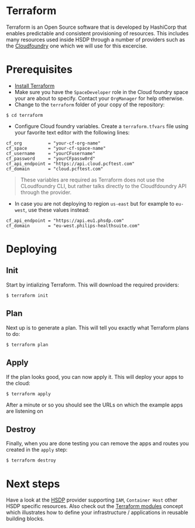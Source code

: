 # Terraform
Terraform is an Open Source software that is developed by HashiCorp that enables predictable and consistent provisioning of resources. This includes many resources used inside HSDP through a number of providers such as the [Cloudfoundry](https://registry.terraform.io/providers/philips-labs/cloudfoundry/latest) one which we will use for this excercise. 

# Prerequisites
* [Install Terraform](https://learn.hashicorp.com/tutorials/terraform/install-cli)
* Make sure you have the `SpaceDeveloper` role in the Cloud foundry space your are about to specify. Contact your `OrgManager` for help otherwise.
* Change to the `terraform` folder of your copy of the repository:

```shell
$ cd terraform
```

* Configure Cloud foundry variables. Create a `terraform.tfvars` file using your favorite text editor with the following lines:

```hcl
cf_org          = "your-cf-org-name"
cf_space        = "your-cf-space-name"
cf_username     = "yourCFusername"
cf_password     = "yourCFpassw0rd"
cf_api_endpoint = "https://api.cloud.pcftest.com"
cf_domain       = "cloud.pcftest.com"
```

> These variables are required as  Terraform does not use the CLoudfoundry CLI, but rather talks directly to the Cloudfdoundry API through the provider.

* In case you are not deploying to region `us-east` but for example to `eu-west`, use these values instead:

```hcl
cf_api_endpoint = "https://api.eu1.phsdp.com"
cf_domain       = "eu-west.philips-healthsuite.com"
```

# Deploying

## Init
Start by intializing Terraform. This will download the required providers:

```shell
$ terraform init
```

## Plan
Next up is to generate a plan. This will tell you exactly what Terraform plans to do:

```shell
$ terraform plan
```

## Apply
If the plan looks good, you can now apply it. This will deploy your apps to the cloud:

```shell
$ terraform apply
```

After a minute or so you should see the URLs on which the example apps are listening on

## Destroy

Finally, when you are done testing you can remove the apps and routes you created in the `apply` step:

```shell
$ terraform destroy
```

# Next steps
Have a look at the [HSDP](https://registry.terraform.io/providers/philips-software/hsdp/latest) provider supporting `IAM`, `Container Host` other HSDP specific resources. Also check out the [Terraform modules](https://www.terraform.io/docs/modules/index.html) concept which illustrates how to define your infrastructure / applications in reusable building blocks.
